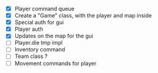 - [x] Player command queue
- [x] Create a "Game" class, with the player and map inside
- [x] Special auth for gui
- [x] Player auth
- [x] Updates on the map for the gui
- [ ] Player.die tmp impl
- [ ] Inventory command
- [ ] Team class ?
- [ ] Movement commands for player